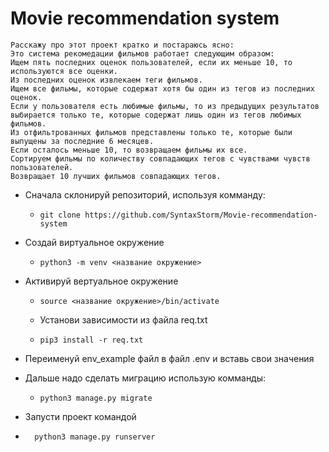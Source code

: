 # Movie recommendation system
    Расскажу про этот проект кратко и постараюсь ясно:
    Это система рекомедации фильмов работает следующим образом:
    Ищем пять последних оценок пользователей, если их меньше 10, то используются все оценки.
    Из последних оценок извлекаем теги фильмов.
    Ищем все фильмы, которые содержат хотя бы один из тегов из последних оценок.
    Если у пользователя есть любимые фильмы, то из предыдущих результатов выбирается только те, которые содержат лишь один из тегов любимых фильмов.
    Из отфильтрованных фильмов представлены только те, которые были выпущены за последние 6 месяцев.
    Если осталось меньше 10, то возвращаем фильмы их все.
    Сортируем фильмы по количеству совпадающих тегов с чувствами чувств пользователей.
    Возвращает 10 лучших фильмов совпадающих тегов.

- Сначала склонируй репозиторий, используя комманду:
  -     git clone https://github.com/SyntaxStorm/Movie-recommendation-system

- Создай виртуальное окружение
  -     python3 -m venv <название окружение>

- Активируй вертуальное окружение
  -     source <название окружение>/bin/activate

  - Установи зависимости из файла req.txt
  -     pip3 install -r req.txt

- Переименуй env_example файл в файл .env и вставь свои значения


- Дальше надо сделать миграцию использую комманды:
  -     python3 manage.py migrate

- Запусти проект командой

-       python3 manage.py runserver

